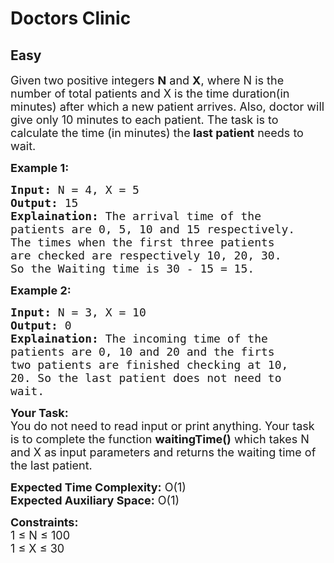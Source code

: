 # Doctors Clinic
## Easy
<div class="problems_problem_content__Xm_eO"><p><span style="font-size:18px">Given two positive integers <strong>N</strong> and <strong>X</strong>, where N is the number of total patients and X is the time duration(in minutes) after which a new patient arrives. Also, doctor will give only 10 minutes to each patient. The task is to calculate the time (in minutes) the<strong> last patient</strong> needs to wait.</span></p>

<p><strong><span style="font-size:18px">Example 1:</span></strong></p>

<pre><span style="font-size:18px"><strong>Input:</strong> N = 4, X = 5
<strong>Output:</strong> 15
<strong>Explaination:</strong> The arrival time of the 
patients are 0, 5, 10 and 15 respectively. 
The times when the first three patients 
are checked are respectively 10, 20, 30. 
So the Waiting time is 30 - 15 = 15.</span></pre>

<p><strong><span style="font-size:18px">Example 2:</span></strong></p>

<pre><span style="font-size:18px"><strong>Input:</strong> N = 3, X = 10
<strong>Output:</strong> 0
<strong>Explaination:</strong> The incoming time of the 
patients are 0, 10 and 20 and the firts 
two patients are finished checking at 10, 
20. So the last patient does not need to 
wait.</span></pre>

<p><span style="font-size:18px"><strong>Your Task:</strong><br>
You do not need to read input or print anything. Your task is to complete the function <strong>waitingTime()</strong> which takes N and X as input parameters and returns the waiting time of the last patient.</span></p>

<p><span style="font-size:18px"><strong>Expected Time Complexity:</strong> O(1)<br>
<strong>Expected Auxiliary Space:</strong> O(1)</span></p>

<p><span style="font-size:18px"><strong>Constraints:</strong><br>
1 ≤ N ≤ 100<br>
1 ≤ X ≤ 30</span></p>
</div>